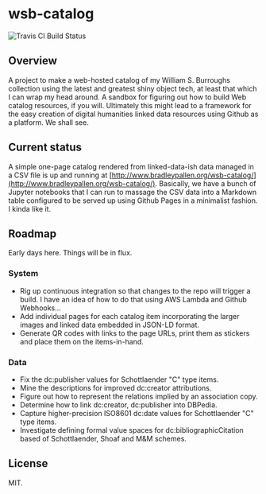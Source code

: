 # wsb-catalog

![Travis CI Build Status](https://travis-ci.org/bradleypallen/wsb-catalog.svg?branch=master)

## Overview

A project to make a web-hosted catalog of my William S. Burroughs collection using the latest and greatest shiny object tech, at least that which I can wrap my head around. A sandbox for figuring out how to build Web catalog resources, if you will. Ultimately this might lead to a framework for the easy creation of digital humanities linked data resources using Github as a platform. We shall see.

## Current status

A simple one-page catalog rendered from linked-data-ish data managed in a CSV file is up and running at [http://www.bradleypallen.org/wsb-catalog/](http://www.bradleypallen.org/wsb-catalog/). Basically, we have a bunch of Jupyter notebooks that I can run to massage the CSV data into a Markdown table configured to be served up using Github Pages in a minimalist fashion. I kinda like it.

## Roadmap

Early days here. Things will be in flux.

### System

* Rig up continuous integration so that changes to the repo will trigger a build. I have an idea of how to do that using AWS Lambda and Github Webhooks...
* Add individual pages for each catalog item incorporating the larger images and linked data embedded in JSON-LD format. 
* Generate QR codes with links to the page URLs, print them as stickers and place them on the items-in-hand.

### Data

* Fix the dc:publisher values for Schottlaender "C" type items.
* Mine the descriptions for improved dc:creator attributions.
* Figure out how to represent the relations implied by an association copy.
* Determine how to link dc:creator, dc:publisher into DBPedia.
* Capture higher-precision ISO8601 dc:date values for Schottlaender "C" type items.
* Investigate defining formal value spaces for dc:bibliographicCitation based of Schottlaender, Shoaf and M&M schemes.

## License
MIT.
